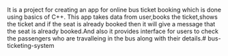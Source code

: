 It is a project for creating an app for online bus ticket booking which is done using basics of C++. This app takes data from user,books the ticket,shows the ticket and if the seat is already booked then it will give a message that the seat is already booked.And also it provides interface for users to check the passengers who are travalleing in the bus along with their details.# bus-ticketing-system
